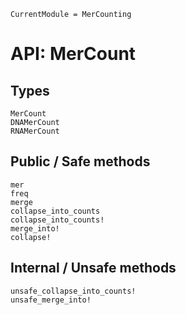 ```@meta
CurrentModule = MerCounting
```

# API: MerCount

## Types

```@docs
MerCount
DNAMerCount
RNAMerCount
```

## Public / Safe methods

```@docs
mer
freq
merge
collapse_into_counts
collapse_into_counts!
merge_into!
collapse!
```

## Internal / Unsafe methods

```@docs
unsafe_collapse_into_counts!
unsafe_merge_into!
```